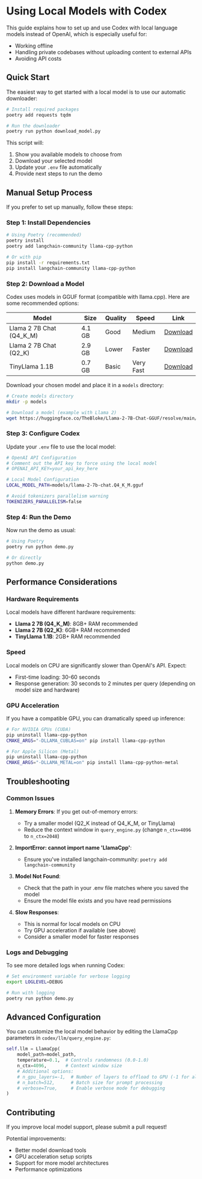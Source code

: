 # Using Local Models with Codex

This guide explains how to set up and use Codex with local language models instead of OpenAI, which is especially useful for:
- Working offline
- Handling private codebases without uploading content to external APIs
- Avoiding API costs

## Quick Start

The easiest way to get started with a local model is to use our automatic downloader:

```bash
# Install required packages
poetry add requests tqdm

# Run the downloader
poetry run python download_model.py
```

This script will:
1. Show you available models to choose from
2. Download your selected model
3. Update your `.env` file automatically
4. Provide next steps to run the demo

## Manual Setup Process

If you prefer to set up manually, follow these steps:

### Step 1: Install Dependencies

```bash
# Using Poetry (recommended)
poetry install
poetry add langchain-community llama-cpp-python

# Or with pip
pip install -r requirements.txt
pip install langchain-community llama-cpp-python
```

### Step 2: Download a Model

Codex uses models in GGUF format (compatible with llama.cpp). Here are some recommended options:

| Model | Size | Quality | Speed | Link |
|-------|------|---------|-------|------|
| Llama 2 7B Chat (Q4_K_M) | 4.1 GB | Good | Medium | [Download](https://huggingface.co/TheBloke/Llama-2-7B-Chat-GGUF/resolve/main/llama-2-7b-chat.Q4_K_M.gguf) |
| Llama 2 7B Chat (Q2_K) | 2.9 GB | Lower | Faster | [Download](https://huggingface.co/TheBloke/Llama-2-7B-Chat-GGUF/resolve/main/llama-2-7b-chat.Q2_K.gguf) |
| TinyLlama 1.1B | 0.7 GB | Basic | Very Fast | [Download](https://huggingface.co/TheBloke/TinyLlama-1.1B-Chat-v1.0-GGUF/resolve/main/tinyllama-1.1b-chat-v1.0.Q4_K_M.gguf) |

Download your chosen model and place it in a `models` directory:

```bash
# Create models directory
mkdir -p models

# Download a model (example with Llama 2)
wget https://huggingface.co/TheBloke/Llama-2-7B-Chat-GGUF/resolve/main/llama-2-7b-chat.Q4_K_M.gguf -O models/llama-2-7b-chat.Q4_K_M.gguf
```

### Step 3: Configure Codex

Update your `.env` file to use the local model:

```bash
# OpenAI API Configuration
# Comment out the API key to force using the local model
# OPENAI_API_KEY=your_api_key_here

# Local Model Configuration
LOCAL_MODEL_PATH=models/llama-2-7b-chat.Q4_K_M.gguf

# Avoid tokenizers parallelism warning
TOKENIZERS_PARALLELISM=false
```

### Step 4: Run the Demo

Now run the demo as usual:

```bash
# Using Poetry
poetry run python demo.py

# Or directly
python demo.py
```

## Performance Considerations

### Hardware Requirements

Local models have different hardware requirements:

- **Llama 2 7B (Q4_K_M)**: 8GB+ RAM recommended
- **Llama 2 7B (Q2_K)**: 6GB+ RAM recommended
- **TinyLlama 1.1B**: 2GB+ RAM recommended

### Speed

Local models on CPU are significantly slower than OpenAI's API. Expect:

- First-time loading: 30-60 seconds
- Response generation: 30 seconds to 2 minutes per query (depending on model size and hardware)

### GPU Acceleration

If you have a compatible GPU, you can dramatically speed up inference:

```bash
# For NVIDIA GPUs (CUDA)
pip uninstall llama-cpp-python
CMAKE_ARGS="-DLLAMA_CUBLAS=on" pip install llama-cpp-python

# For Apple Silicon (Metal)
pip uninstall llama-cpp-python
CMAKE_ARGS="-DLLAMA_METAL=on" pip install llama-cpp-python-metal
```

## Troubleshooting

### Common Issues

1. **Memory Errors**: If you get out-of-memory errors:
   - Try a smaller model (Q2_K instead of Q4_K_M, or TinyLlama)
   - Reduce the context window in `query_engine.py` (change `n_ctx=4096` to `n_ctx=2048`)

2. **ImportError: cannot import name 'LlamaCpp'**:
   - Ensure you've installed langchain-community: `poetry add langchain-community`

3. **Model Not Found**:
   - Check that the path in your .env file matches where you saved the model
   - Ensure the model file exists and you have read permissions

4. **Slow Responses**:
   - This is normal for local models on CPU
   - Try GPU acceleration if available (see above)
   - Consider a smaller model for faster responses

### Logs and Debugging

To see more detailed logs when running Codex:

```bash
# Set environment variable for verbose logging
export LOGLEVEL=DEBUG

# Run with logging
poetry run python demo.py
```

## Advanced Configuration

You can customize the local model behavior by editing the LlamaCpp parameters in `codex/llm/query_engine.py`:

```python
self.llm = LlamaCpp(
    model_path=model_path,
    temperature=0.1,  # Controls randomness (0.0-1.0)
    n_ctx=4096,       # Context window size
    # Additional options:
    # n_gpu_layers=-1,  # Number of layers to offload to GPU (-1 for all)
    # n_batch=512,      # Batch size for prompt processing
    # verbose=True,     # Enable verbose mode for debugging
)
```

## Contributing

If you improve local model support, please submit a pull request!

Potential improvements:
- Better model download tools
- GPU acceleration setup scripts
- Support for more model architectures
- Performance optimizations 